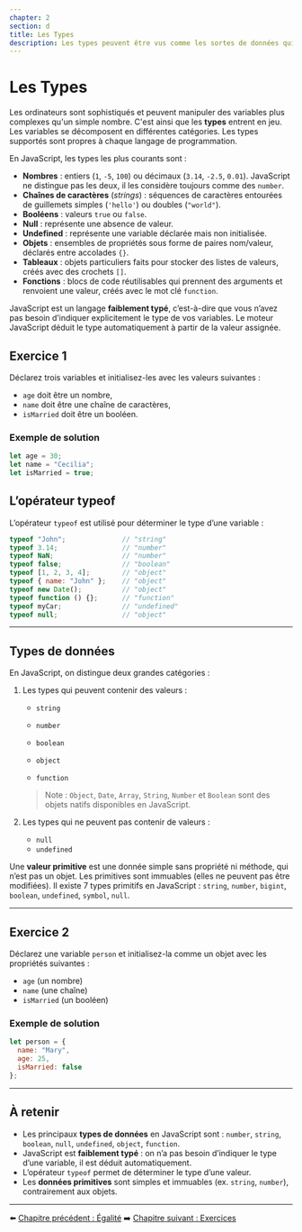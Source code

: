 ```yaml
---
chapter: 2
section: d
title: Les Types
description: Les types peuvent être vus comme les sortes de données qui possèdent une représentation dans le langage et qui peuvent être manipulés.
---
```


# Les Types

Les ordinateurs sont sophistiqués et peuvent manipuler des variables plus complexes qu'un simple nombre. C'est ainsi que les **types** entrent en jeu.  
Les variables se décomposent en différentes catégories. Les types supportés sont propres à chaque langage de programmation.

En JavaScript, les types les plus courants sont :

- **Nombres** : entiers (`1`, `-5`, `100`) ou décimaux (`3.14`, `-2.5`, `0.01`). JavaScript ne distingue pas les deux, il les considère toujours comme des `number`.  
- **Chaînes de caractères** (*strings*) : séquences de caractères entourées de guillemets simples (`'hello'`) ou doubles (`"world"`).  
- **Booléens** : valeurs `true` ou `false`.  
- **Null** : représente une absence de valeur.  
- **Undefined** : représente une variable déclarée mais non initialisée.  
- **Objets** : ensembles de propriétés sous forme de paires nom/valeur, déclarés entre accolades `{}`.  
- **Tableaux** : objets particuliers faits pour stocker des listes de valeurs, créés avec des crochets `[]`.  
- **Fonctions** : blocs de code réutilisables qui prennent des arguments et renvoient une valeur, créés avec le mot clé `function`.

JavaScript est un langage **faiblement typé**, c’est-à-dire que vous n’avez pas besoin d’indiquer explicitement le type de vos variables. Le moteur JavaScript déduit le type automatiquement à partir de la valeur assignée.


## Exercice 1

Déclarez trois variables et initialisez-les avec les valeurs suivantes :  
- `age` doit être un nombre,  
- `name` doit être une chaîne de caractères,  
- `isMarried` doit être un booléen.  

### Exemple de solution

```javascript
let age = 30;
let name = "Cecilia";
let isMarried = true;
````


## L’opérateur typeof

L’opérateur `typeof` est utilisé pour déterminer le type d’une variable :

```javascript
typeof "John";              // "string"
typeof 3.14;                // "number"
typeof NaN;                 // "number"
typeof false;               // "boolean"
typeof [1, 2, 3, 4];        // "object"
typeof { name: "John" };    // "object"
typeof new Date();          // "object"
typeof function () {};      // "function"
typeof myCar;               // "undefined"
typeof null;                // "object"
```

---

## Types de données

En JavaScript, on distingue deux grandes catégories :

1. Les types qui peuvent contenir des valeurs :

   * `string`

   * `number`

   * `boolean`

   * `object`

   * `function`

   > Note : `Object`, `Date`, `Array`, `String`, `Number` et `Boolean` sont des objets natifs disponibles en JavaScript.

2. Les types qui ne peuvent pas contenir de valeurs :

   * `null`
   * `undefined`

Une **valeur primitive** est une donnée simple sans propriété ni méthode, qui n’est pas un objet. Les primitives sont immuables (elles ne peuvent pas être modifiées).
Il existe 7 types primitifs en JavaScript :
`string`, `number`, `bigint`, `boolean`, `undefined`, `symbol`, `null`.

---

## Exercice 2

Déclarez une variable `person` et initialisez-la comme un objet avec les propriétés suivantes :

* `age` (un nombre)
* `name` (une chaîne)
* `isMarried` (un booléen)

### Exemple de solution

```javascript
let person = {
  name: "Mary",
  age: 25,
  isMarried: false
};
```

---

## À retenir

- Les principaux **types de données** en JavaScript sont : `number`, `string`, `boolean`, `null`, `undefined`, `object`, `function`.  
- JavaScript est **faiblement typé** : on n’a pas besoin d’indiquer le type d’une variable, il est déduit automatiquement.  
- L’opérateur `typeof` permet de déterminer le type d’une valeur.  
- Les **données primitives** sont simples et immuables (ex. `string`, `number`), contrairement aux objets.  

---

⬅️ [Chapitre précédent : Égalité](./c_Egalite.md)
➡️ [Chapitre suivant : Exercices](./e_Exercices.md)
